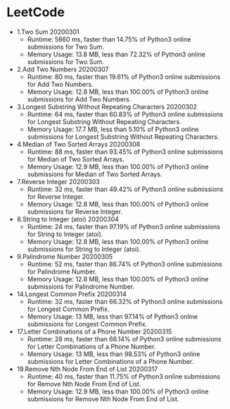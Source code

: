 # LeetCode

- 1.Two Sum 20200301
    - Runtime: 5860 ms, faster than 14.75% of Python3 online submissions for Two Sum.
    - Memory Usage: 13.8 MB, less than 72.32% of Python3 online submissions for Two Sum.
- 2.Add Two Numbers 20200307
    - Runtime: 80 ms, faster than 19.61% of Python3 online submissions for Add Two Numbers.
    - Memory Usage: 12.8 MB, less than 100.00% of Python3 online submissions for Add Two Numbers.
- 3.Longest Substring Without Repeating Characters 20200302
    - Runtime: 64 ms, faster than 60.83% of Python3 online submissions for Longest Substring Without Repeating Characters.
    - Memory Usage: 17.7 MB, less than 5.10% of Python3 online submissions for Longest Substring Without Repeating Characters.
- 4.Median of Two Sorted Arrays 20200308
    - Runtime: 88 ms, faster than 93.45% of Python3 online submissions for Median of Two Sorted Arrays.
    - Memory Usage: 12.9 MB, less than 100.00% of Python3 online submissions for Median of Two Sorted Arrays.
- 7.Reverse Integer 20200303
    - Runtime: 32 ms, faster than 49.42% of Python3 online submissions for Reverse Integer.
    - Memory Usage: 12.8 MB, less than 100.00% of Python3 online submissions for Reverse Integer.
- 8.String to Integer (atoi) 20200304
    - Runtime: 24 ms, faster than 97.19% of Python3 online submissions for String to Integer (atoi).
    - Memory Usage: 12.8 MB, less than 100.00% of Python3 online submissions for String to Integer (atoi).
- 9.Palindrome Number 20200305
    - Runtime: 52 ms, faster than 86.74% of Python3 online submissions for Palindrome Number.
    - Memory Usage: 12.8 MB, less than 100.00% of Python3 online submissions for Palindrome Number.
- 14.Longest Common Prefix 20200314
    - Runtime: 32 ms, faster than 66.32% of Python3 online submissions for Longest Common Prefix.
    - Memory Usage: 13 MB, less than 97.14% of Python3 online submissions for Longest Common Prefix.
- 17.Letter Combinations of a Phone Number 20200315
    - Runtime: 28 ms, faster than 66.14% of Python3 online submissions for Letter Combinations of a Phone Number.
    - Memory Usage: 13 MB, less than 98.53% of Python3 online submissions for Letter Combinations of a Phone Number.
- 19.Remove Nth Node From End of List 20200317
    - Runtime: 40 ms, faster than 11.75% of Python3 online submissions for Remove Nth Node From End of List.
    - Memory Usage: 12.9 MB, less than 100.00% of Python3 online submissions for Remove Nth Node From End of List.